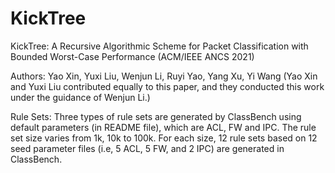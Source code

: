 # KickTree
  KickTree: A Recursive Algorithmic Scheme for Packet Classification with Bounded Worst-Case Performance (ACM/IEEE ANCS 2021)
  
  Authors: Yao Xin, Yuxi Liu, Wenjun Li, Ruyi Yao, Yang Xu, Yi Wang (Yao Xin and Yuxi Liu contributed equally to this paper, and they conducted this work under the guidance of Wenjun Li.)
  
Rule Sets: 
Three types of rule sets are generated by ClassBench using default parameters (in README file), which are ACL, FW and IPC. The rule set size varies from 1k, 10k to 100k. For each size, 12 rule sets based on 12 seed parameter files (i.e, 5 ACL, 5 FW, and 2 IPC) are generated in ClassBench.
